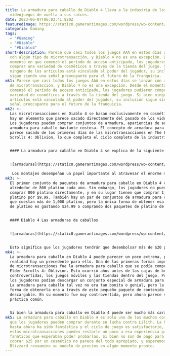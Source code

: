 ```yaml
---
title: La armadura para caballo de Diablo 4 lleva a la industria de los
  videojuegos de vuelta a sus raíces.
date: 2023-06-07T06:03:41.820Z
featuredimage: https://static0.gamerantimages.com/wordpress/wp-content/uploads/2023/06/diablo-4-horses-1.jpg?q=50&fit=contain&w=1140&h=&dpr=1.5
categoria: Gaming
tags:
  - "#Gaming"
  - "#Diablo"
  - "#Diablo4"
short-description: Parece que casi todos los juegos AAA en estos días se lanzan
  con algún tipo de microtransacción, y Diablo 4 no es una excepción. Desde el
  momento en que comenzó el período de acceso anticipado, los jugadores pudieron
  comprar una variedad de cosméticos a través de la tienda del juego. Si bien
  ninguno de los artículos está vinculado al poder del jugador, su inclusión
  sigue siendo una señal preocupante para el futuro de la franquicia.
mk1: Parece que casi todos los juegos AAA en estos días se lanzan con algún tipo
  de microtransacción, y Diablo 4 no es una excepción. Desde el momento en que
  comenzó el período de acceso anticipado, los jugadores pudieron comprar una
  variedad de cosméticos a través de la tienda del juego. Si bien ninguno de los
  artículos está vinculado al poder del jugador, su inclusión sigue siendo una
  señal preocupante para el futuro de la franquicia.
mk2: >-
  Las microtransacciones en Diablo 4 se basan exclusivamente en cosméticos, pero
  hay un elemento que parece sacado directamente del pasado de los videojuegos.
  Los jugadores pueden comprar conjuntos de armadura, apariencias de armas y una
  armadura para caballo bastante costosa. El concepto de armadura para caballo
  parece sacado de los primeros días de las microtransacciones en The Elder
  Scrolls 4: Oblivion, lo que completa el ciclo completo de la industria.


  #### La armadura para caballo en Diablo 4 se explica de la siguiente manera.


  ![armaduras](https://static0.gamerantimages.com/wordpress/wp-content/uploads/2023/06/diablo-4-trick-lets-you-increase-mount-speed.jpg?q=50&fit=crop&w=1500&dpr=1.5 "armaduras")

   Los montajes desempeñan un papel importante al atravesar el enorme mundo del juego de Diablo 4, y es probable que los jugadores quieran que su caballo luzca lo más elegante posible. Si bien los jugadores podrían pensar que podrían obtener conjuntos de armadura para caballos durante su aventura, parece que una de las pocas formas de obtener cosméticos para monturas es a través de la tienda del juego. Esta tienda ofrece una variedad de cosméticos que se pueden comprar y se actualizan semanalmente, y la única forma de acceder a alguno de ellos es gastando dinero real.
mk3: >-
  El primer conjunto de paquetes de armadura para caballo en Diablo 4 cuesta
  alrededor de 800 platino cada uno. Sin embargo, los jugadores no pueden
  comprar 800 platino directamente, y en su lugar tienen que comprar 1,000
  platino por $9.99. También hay un par de conjuntos de armadura para caballo
  que cuestan más de 1,000 platino, pero la única forma de obtener esa cantidad
  de platino es gastando $24.99 o comprando dos paquetes de platino de $9.99.


  #### D﻿iablo 4 Las armaduras de caballos 


  ![armaduras](https://static0.gamerantimages.com/wordpress/wp-content/uploads/elder-scrolls-oblivion-horse-armor.jpg?q=50&fit=crop&w=1500&dpr=1.5 "armaduras")


  Esto significa que los jugadores tendrán que desembolsar más de $20 por un cosmético para montura, y si quieren obtenerlos todos, tendrán que gastar más de $50. Esto hace que el conjunto completo de armadura para caballo de esta semana cueste solo $20 menos que el propio Diablo 4. Además, al parecer se lanzará nueva armadura para caballo semanalmente, por lo que este sistema se volverá aún más costoso rápidamente.
mk4: >-
  La armadura para caballo en Diablo 4 puede parecer un poco extrema, pero en
  realidad hay un precedente para ello. Una de las primeras formas importantes
  de microtransacciones fue la armadura para caballo que se podía comprar en The
  Elder Scrolls 4: Oblivion. Esto ocurrió años antes de las cajas de botín
  controvertidas, los juegos móviles y las tiendas dentro del juego. Por $2.50,
  los jugadores podían descargar un conjunto especial de armadura para caballo.
  La armadura para caballo tal vez no era tan bonita o genial, pero la única
  forma de obtenerla era a través de este pequeño paquete de contenido
  descargable. En su momento fue muy controvertida, pero ahora parece ser una
  práctica común.


  Si bien la armadura para caballo en Diablo 4 puede ser mucho más cara que la versión de The Elder Scrolls 4: Oblivion, da la sensación de que la industria de los videojuegos ha dado un giro completo. Las microtransacciones comenzaron con cosméticos baratos, se expandieron creando nuevas fuentes de ingresos, recibieron una gran reacción negativa durante años y ahora han vuelto al concepto de armadura para caballo. Las microtransacciones se han convertido en una parte importante de la industria de los juegos AAA desde los días de Oblivion, y ahora las armaduras cosméticas no parecen tan extravagantes, incluso si los jugadores están pagando más por el mismo contenido exacto.
mk5: La armadura para caballo en Diablo 4 es solo uno de los muchos cosméticos
  que los jugadores pueden comprar durante su lucha contra Lilith. La historia
  hasta ahora ha sido fantástica y el ciclo de juego es satisfactorio, pero
  estas microtransacciones pueden restarle un poco a esa experiencia para los
  fanáticos que esperaban poder probarlas. Si bien no son de pago para ganar,
  cobrar $25 por un cosmético no parece del todo apropiado, y esperemos que
  Blizzard reexamine su modelo de precios en algún momento pronto.
---
```

